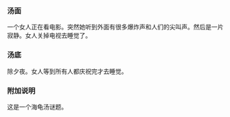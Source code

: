 
### 汤面

一个女人正在看电影。突然她听到外面有很多爆炸声和人们的尖叫声。然后是一片寂静。女人关掉电视去睡觉了。

### 汤底

除夕夜。女人等到所有人都庆祝完才去睡觉。

### 附加说明
这是一个海龟汤谜题。
